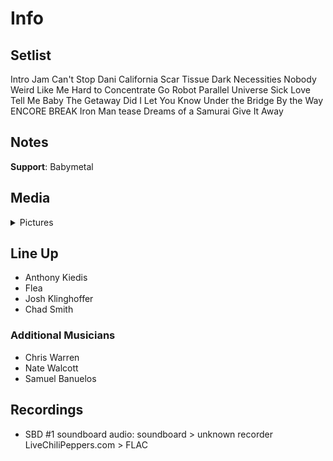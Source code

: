 # Info

## Setlist

Intro Jam
Can't Stop
Dani California
Scar Tissue
Dark Necessities
Nobody Weird Like Me
Hard to Concentrate
Go Robot
Parallel Universe
Sick Love
Tell Me Baby
The Getaway
Did I Let You Know
Under the Bridge
By the Way
ENCORE BREAK
Iron Man tease
Dreams of a Samurai
Give It Away


## Notes

**Support**: Babymetal

## Media 

<details>
  <summary>Pictures</summary>
  <!--<img alt="Setlist" title="Setlist" src="_.jpg" height="200" />
  <img alt="Clipping" title="Clipping" src="_.jpg" height="200" />
  <img alt="Flyer" title="Flyer" src="_.jpg" height="200" />-->
</details>

## Line Up

* Anthony Kiedis
* Flea
* Josh Klinghoffer
* Chad Smith

### Additional Musicians

* Chris Warren  
* Nate Walcott  
* Samuel Banuelos

## Recordings

* SBD #1 soundboard audio: soundboard > unknown recorder LiveChiliPeppers.com > FLAC
